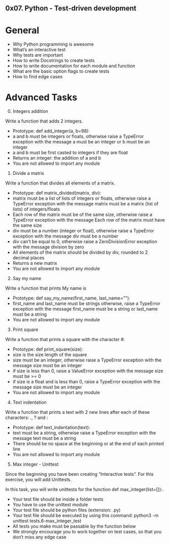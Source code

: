 ## 0x07. Python - Test-driven development

# General

* Why Python programming is awesome
* What’s an interactive test
* Why tests are important
* How to write Docstrings to create tests
* How to write documentation for each module and function
* What are the basic option flags to create tests
* How to find edge cases

#  Advanced Tasks

0. Integers addition

Write a function that adds 2 integers.

* Prototype: def add_integer(a, b=98):
* a and b must be integers or floats, otherwise raise a TypeError exception with the message a must be an integer or b must be an integer
* a and b must be first casted to integers if they are float
* Returns an integer: the addition of a and b
* You are not allowed to import any module


1. Divide a matrix

Write a function that divides all elements of a matrix.

* Prototype: def matrix_divided(matrix, div):
* matrix must be a list of lists of integers or floats, otherwise raise a TypeError exception with the message matrix must be a matrix (list of lists) of integers/floats
* Each row of the matrix must be of the same size, otherwise raise a TypeError exception with the message Each row of the matrix must have the same size
* div must be a number (integer or float), otherwise raise a TypeError exception with the message div must be a number
* div can’t be equal to 0, otherwise raise a ZeroDivisionError exception with the message division by zero
* All elements of the matrix should be divided by div, rounded to 2 decimal places
* Returns a new matrix
* You are not allowed to import any module


2. Say my name

Write a function that prints My name is <first name> <last name>

* Prototype: def say_my_name(first_name, last_name=""):
* first_name and last_name must be strings otherwise, raise a TypeError exception with the message first_name must be a string or last_name must be a string
* You are not allowed to import any module


3. Print square

Write a function that prints a square with the character #.

* Prototype: def print_square(size):
* size is the size length of the square
* size must be an integer, otherwise raise a TypeError exception with the message size must be an integer
* if size is less than 0, raise a ValueError exception with the message size must be >= 0
* if size is a float and is less than 0, raise a TypeError exception with the message size must be an integer
* You are not allowed to import any module


4. Text indentation

Write a function that prints a text with 2 new lines after each of these characters: ., ? and :

* Prototype: def text_indentation(text):
* text must be a string, otherwise raise a TypeError exception with the message text must be a string
* There should be no space at the beginning or at the end of each printed line
* You are not allowed to import any module


5. Max integer - Unittest

Since the beginning you have been creating “Interactive tests”. For this exercise, you will add Unittests.

In this task, you will write unittests for the function def max_integer(list=[]):.

* Your test file should be inside a folder tests
* You have to use the unittest module
* Your test file should be python files (extension: .py)
* Your test file should be executed by using this command: python3 -m unittest tests.6-max_integer_test
* All tests you make must be passable by the function below
* We strongly encourage you to work together on test cases, so that you don’t miss any edge case
